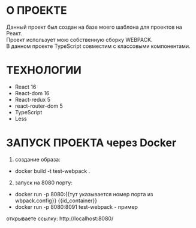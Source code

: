# О ПРОЕКТЕ <br>
Данный проект был создан на базе моего шаблона для проектов на Реакт.<br>
Проект использует мою собственную сборку WEBPACK.<br>
В данном проекте TypeScript совместим с классовыми компонентами.

# ТЕХНОЛОГИИ <br>
- React 16 <br>
- React-dom 16 <br>
- React-redux 5 <br>
- react-router-dom 5 <br>
- TypeScript <br>
- Less <br>

# ЗАПУСК ПРОЕКТА через Docker <br>
1. создание образа:
- docker build -t test-webpack . <br>

2. запуск на 8080 порту: <br>
- docker run -p 8080:{{тут указывается номер порта из wbpack.config}} {{id_container}} <br>
- docker run -p 8080:8091 test-webpack - пример

открываете ссылку:
http://localhost:8080/